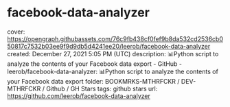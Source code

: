 # facebook-data-analyzer

cover: https://opengraph.githubassets.com/76c9fb438cf0fef9b8da532cd2536cb050817c7532b03ee9f9d9db5d4241ee20/leerob/facebook-data-analyzer
created: December 27, 2021 5:05 PM (UTC)
description: 📊Python script to analyze the contents of your Facebook data export - GitHub - leerob/facebook-data-analyzer: 📊Python script to analyze the contents of your Facebook data export
folder: BOOKMRKS-MTHRFCKR / DEV-MTHRFCKR / Github / GH Stars
tags: github stars
url: https://github.com/leerob/facebook-data-analyzer
